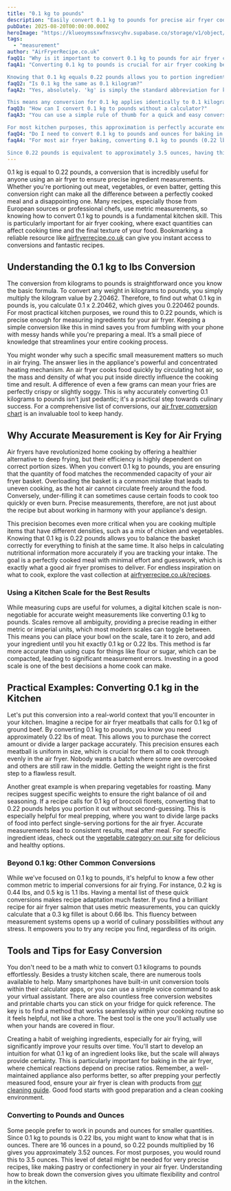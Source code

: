 ```yaml
---
title: "0.1 kg to pounds"
description: "Easily convert 0.1 kg to pounds for precise air fryer cooking. Get accurate measurements for perfect results every time with our simple guide."
pubDate: 2025-08-20T00:00:00.000Z
heroImage: "https://klueoymssxwfnxsvcyhv.supabase.co/storage/v1/object/public/Shmucket/0-1-kg-to-pounds.webp"
tags:
  - "measurement"
author: "AirFryerRecipe.co.uk"
faqQ1: "Why is it important to convert 0.1 kg to pounds for air fryer cooking?"
faqA1: "Converting 0.1 kg to pounds is crucial for air fryer cooking because this appliance relies on hot air circulation, which is easily disrupted by incorrect portion sizes. An overloaded basket leads to uneven cooking and soggy food, while too little food can cook too quickly and burn. Precise measurements ensure everything cooks evenly and according to the recipe's intended time and temperature.

Knowing that 0.1 kg equals 0.22 pounds allows you to portion ingredients accurately, which is especially important for foods like meatballs, vegetables, or batters where consistency in size directly affects the final texture and doneness."
faqQ2: "Is 0.1 kg the same as 0.1 kilogram?"
faqA2: "Yes, absolutely. 'kg' is simply the standard abbreviation for kilogram, so 0.1 kg and 0.1 kilogram represent the exact same weight. It's just a matter of writing the unit in its full form or using the shortened version, much like writing 'lb' for pound.

This means any conversion for 0.1 kg applies identically to 0.1 kilogram. Whether you see it written one way or the other in a recipe, you can confidently convert it to 0.22 pounds for use in your air fryer."
faqQ3: "How can I convert 0.1 kg to pounds without a calculator?"
faqA3: "You can use a simple rule of thumb for a quick and easy conversion. Remember that 1 kilogram is roughly equal to 2.2 pounds. To find 0.1 kg to pounds, you just calculate 0.1 multiplied by 2.2, which gives you 0.22 pounds.

For most kitchen purposes, this approximation is perfectly accurate enough. Keeping this simple multiplier in mind allows you to make conversions on the fly while you're cooking, without needing to stop and find a calculator or your phone."
faqQ4: "Do I need to convert 0.1 kg to pounds and ounces for baking in an air fryer?"
faqA4: "For most air fryer baking, converting 0.1 kg to pounds (0.22 lbs) is sufficient. However, for certain precise baking recipes, especially those involving delicate pastries or confectionery, you might need a more detailed measurement in pounds and ounces.

Since 0.22 pounds is equivalent to approximately 3.5 ounces, having this finer detail can be important for achieving the exact chemical balance needed in baking. For general cooking like roasting vegetables or cooking meats, the pound conversion is perfectly adequate."
---
```

<p>0.1 kg is equal to 0.22 pounds, a conversion that is incredibly useful for anyone using an air fryer to ensure precise ingredient measurements. Whether you're portioning out meat, vegetables, or even batter, getting this conversion right can make all the difference between a perfectly cooked meal and a disappointing one. Many recipes, especially those from European sources or professional chefs, use metric measurements, so knowing how to convert 0.1 kg to pounds is a fundamental kitchen skill. This is particularly important for air fryer cooking, where exact quantities can affect cooking time and the final texture of your food. Bookmarking a reliable resource like <a href="https://www.airfryerrecipe.co.uk">airfryerrecipe.co.uk</a> can give you instant access to conversions and fantastic recipes.</p>

<h2>Understanding the 0.1 kg to lbs Conversion</h2>
<p>The conversion from kilograms to pounds is straightforward once you know the basic formula. To convert any weight in kilograms to pounds, you simply multiply the kilogram value by 2.20462. Therefore, to find out what 0.1 kg in pounds is, you calculate 0.1 x 2.20462, which gives you 0.220462 pounds. For most practical kitchen purposes, we round this to 0.22 pounds, which is precise enough for measuring ingredients for your air fryer. Keeping a simple conversion like this in mind saves you from fumbling with your phone with messy hands while you're preparing a meal. It’s a small piece of knowledge that streamlines your entire cooking process.</p>
<p>You might wonder why such a specific small measurement matters so much in air frying. The answer lies in the appliance's powerful and concentrated heating mechanism. An air fryer cooks food quickly by circulating hot air, so the mass and density of what you put inside directly influence the cooking time and result. A difference of even a few grams can mean your fries are perfectly crispy or slightly soggy. This is why accurately converting 0.1 kilograms to pounds isn't just pedantic; it's a practical step towards culinary success. For a comprehensive list of conversions, our <a href="https://www.airfryerrecipe.co.uk/air-fryer-conversion-chart">air fryer conversion chart</a> is an invaluable tool to keep handy.</p>

<h2>Why Accurate Measurement is Key for Air Frying</h2>
<p>Air fryers have revolutionized home cooking by offering a healthier alternative to deep frying, but their efficiency is highly dependent on correct portion sizes. When you convert 0.1 kg to pounds, you are ensuring that the quantity of food matches the recommended capacity of your air fryer basket. Overloading the basket is a common mistake that leads to uneven cooking, as the hot air cannot circulate freely around the food. Conversely, under-filling it can sometimes cause certain foods to cook too quickly or even burn. Precise measurements, therefore, are not just about the recipe but about working in harmony with your appliance's design.</p>
<p>This precision becomes even more critical when you are cooking multiple items that have different densities, such as a mix of chicken and vegetables. Knowing that 0.1 kg is 0.22 pounds allows you to balance the basket correctly for everything to finish at the same time. It also helps in calculating nutritional information more accurately if you are tracking your intake. The goal is a perfectly cooked meal with minimal effort and guesswork, which is exactly what a good air fryer promises to deliver. For endless inspiration on what to cook, explore the vast collection at <a href="https://www.airfryerrecipe.co.uk/recipes">airfryerrecipe.co.uk/recipes</a>.</p>

<h3>Using a Kitchen Scale for the Best Results</h3>
<p>While measuring cups are useful for volumes, a digital kitchen scale is non-negotiable for accurate weight measurements like converting 0.1 kg to pounds. Scales remove all ambiguity, providing a precise reading in either metric or imperial units, which most modern scales can toggle between. This means you can place your bowl on the scale, tare it to zero, and add your ingredient until you hit exactly 0.1 kg or 0.22 lbs. This method is far more accurate than using cups for things like flour or sugar, which can be compacted, leading to significant measurement errors. Investing in a good scale is one of the best decisions a home cook can make.</p>

<h2>Practical Examples: Converting 0.1 kg in the Kitchen</h2>
<p>Let's put this conversion into a real-world context that you'll encounter in your kitchen. Imagine a recipe for air fryer meatballs that calls for 0.1 kg of ground beef. By converting 0.1 kg to pounds, you know you need approximately 0.22 lbs of meat. This allows you to purchase the correct amount or divide a larger package accurately. This precision ensures each meatball is uniform in size, which is crucial for them all to cook through evenly in the air fryer. Nobody wants a batch where some are overcooked and others are still raw in the middle. Getting the weight right is the first step to a flawless result.</p>
<p>Another great example is when preparing vegetables for roasting. Many recipes suggest specific weights to ensure the right balance of oil and seasoning. If a recipe calls for 0.1 kg of broccoli florets, converting that to 0.22 pounds helps you portion it out without second-guessing. This is especially helpful for meal prepping, where you want to divide large packs of food into perfect single-serving portions for the air fryer. Accurate measurements lead to consistent results, meal after meal. For specific ingredient ideas, check out the <a href="https://www.airfryerrecipe.co.uk/recipe-category/vegetables">vegetable category on our site</a> for delicious and healthy options.</p>

<h3>Beyond 0.1 kg: Other Common Conversions</h3>
<p>While we've focused on 0.1 kg to pounds, it's helpful to know a few other common metric to imperial conversions for air frying. For instance, 0.2 kg is 0.44 lbs, and 0.5 kg is 1.1 lbs. Having a mental list of these quick conversions makes recipe adaptation much faster. If you find a brilliant recipe for air fryer salmon that uses metric measurements, you can quickly calculate that a 0.3 kg fillet is about 0.66 lbs. This fluency between measurement systems opens up a world of culinary possibilities without any stress. It empowers you to try any recipe you find, regardless of its origin.</p>

<h2>Tools and Tips for Easy Conversion</h2>
<p>You don't need to be a math whiz to convert 0.1 kilograms to pounds effortlessly. Besides a trusty kitchen scale, there are numerous tools available to help. Many smartphones have built-in unit conversion tools within their calculator apps, or you can use a simple voice command to ask your virtual assistant. There are also countless free conversion websites and printable charts you can stick on your fridge for quick reference. The key is to find a method that works seamlessly within your cooking routine so it feels helpful, not like a chore. The best tool is the one you'll actually use when your hands are covered in flour.</p>
<p>Creating a habit of weighing ingredients, especially for air frying, will significantly improve your results over time. You'll start to develop an intuition for what 0.1 kg of an ingredient looks like, but the scale will always provide certainty. This is particularly important for baking in the air fryer, where chemical reactions depend on precise ratios. Remember, a well-maintained appliance also performs better, so after prepping your perfectly measured food, ensure your air fryer is clean with products from <a href="https://www.airfryerrecipe.co.uk/air-fryer-cleaner">our cleaning guide</a>. Good food starts with good preparation and a clean cooking environment.</p>

<h3>Converting to Pounds and Ounces</h3>
<p>Some people prefer to work in pounds and ounces for smaller quantities. Since 0.1 kg to pounds is 0.22 lbs, you might want to know what that is in ounces. There are 16 ounces in a pound, so 0.22 pounds multiplied by 16 gives you approximately 3.52 ounces. For most purposes, you would round this to 3.5 ounces. This level of detail might be needed for very precise recipes, like making pastry or confectionery in your air fryer. Understanding how to break down the conversion gives you ultimate flexibility and control in the kitchen.</p>
